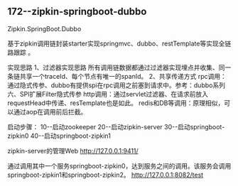 ## 172--zipkin-springboot-dubbo

Zipkin.SpringBoot.Dubbo

基于zipkin调用链封装starter实现springmvc、dubbo、restTemplate等实现全链路跟踪 。


实现思路
1、过滤器实现思路
所有调用链数据都通过过滤器实现埋点并收集、同一条链共享一个traceId、每个节点有唯一的spanId。
2、共享传递方式
rpc调用：通过隐式传参、dubbo有提供spi在rpc调用之前塞到请求中。参考：dubbo系列六、SPI扩展Filter隐式传参
http调用：通过servlet过滤器、在请求前放入requestHead中传递、resTemplate也是如此。
redis和DB等调用：原理相似，可以通过aop在调用前后拦截。

启动步骤：
10--启动zookeeper
20--启动zipkin-server
30--启动springboot-zipkin0
40--启动springboot-zipkin1


zipkin-server的管理Web
http://127.0.0.1:9411/

通过调用其中一个服务springboot-zipkin0，达到服务之间的调用。该服务会调用springboot-zipkin1和springboot-zipkin2。
http://127.0.0.1:8082/test
